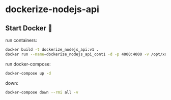 # dockerize-nodejs-api

## Start Docker 🐳

run containers:

```sh
docker build -t dockerize_nodejs_api:v1 .
docker run --name=dockerize_nodejs_api_cont1 -d -p 4000:4000 -v /opt/xdocker/dockerize_nodejs_api/app:/dockerize_nodejs_api -v /dockerize_nodejs_api/node_modules dockerize_nodejs_api:v1
```

run docker-compose:

```sh
docker-compose up -d
```

down:

```sh
docker-compose down --rmi all -v
```
